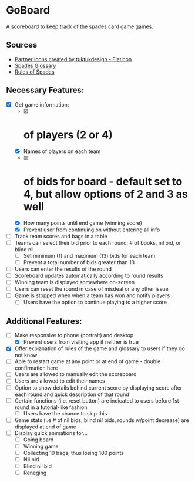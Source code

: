 # GoBoard
A scoreboard to keep track of the spades card game games.

## Sources
- [Partner icons created by tuktukdesign - Flaticon](https://www.flaticon.com/free-icons/partner)
- [Spades Glossary](https://www.thegameofspades.com/pages/spades-glossary-1)
- [Rules of Spades](https://bicyclecards.com/how-to-play/spades/)


## Necessary Features:
- [x] Get game information: 
    - [x] # of players (2 or 4)
    - [x] Names of players on each team
    - [x] # of bids for board - default set to 4, but allow options of 2 and 3 as well
    - [x] How many points until end game (winning score)
    - [x] Prevent user from continuing on without entering all info
- [ ] Track team scores and bags in a table
- [ ] Teams can select their bid prior to each round: # of books, nil bid, or blind nil
    - [ ] Set minimum (1) and maximum (13) bids for each team
    - [ ] Prevent a total number of bids greater than 13
- [ ] Users can enter the results of the round
- [ ] Scoreboard updates automatically according to round results
- [ ] Winning team is displayed somewhere on-screen
- [ ] Users can reset the round in case of misdeal or any other issue
- [ ] Game is stopped when when a team has won and notify players
    - [ ] Users have the option to continue playing to a higher score

## Additional Features:
- [ ] Make responsive to phone (portrait) and desktop
    - [x] Prevent users from visiting app if neither is true
- [x] Offer explanation of rules of the game and glossary to users if they do not know
- [ ] Able to restart game at any point or at end of game - double confirmation here
- [ ] Users are allowed to manually edit the scoreboard
- [ ] Users are allowed to edit their names
- [ ] Option to show details behind current score by displaying score after each round and quick description of that round
- [ ] Certain functions (i.e. reset button) are indicated to users before 1st round in a tutorial-like fashion
    - [ ] Users have the chance to skip this
- [ ] Game stats (i.e # of nil bids, blind nil bids, rounds w/point decrease) are displayed at end of game
- [ ] Display quick animations for...
    - [ ] Going board
    - [ ] Winning game
    - [ ] Collecting 10 bags, thus losing 100 points
    - [ ] Nil bid
    - [ ] Blind nil bid
    - [ ] Reneging 
